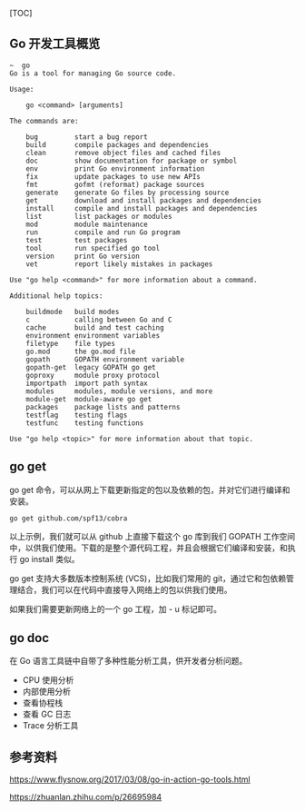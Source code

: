 [TOC]

## Go 开发工具概览

```shell
~  go
Go is a tool for managing Go source code.

Usage:

    go <command> [arguments]

The commands are:

    bug         start a bug report
    build       compile packages and dependencies
    clean       remove object files and cached files
    doc         show documentation for package or symbol
    env         print Go environment information
    fix         update packages to use new APIs
    fmt         gofmt (reformat) package sources
    generate    generate Go files by processing source
    get         download and install packages and dependencies
    install     compile and install packages and dependencies
    list        list packages or modules
    mod         module maintenance
    run         compile and run Go program
    test        test packages
    tool        run specified go tool
    version     print Go version
    vet         report likely mistakes in packages

Use "go help <command>" for more information about a command.

Additional help topics:

    buildmode   build modes
    c           calling between Go and C
    cache       build and test caching
    environment environment variables
    filetype    file types
    go.mod      the go.mod file
    gopath      GOPATH environment variable
    gopath-get  legacy GOPATH go get
    goproxy     module proxy protocol
    importpath  import path syntax
    modules     modules, module versions, and more
    module-get  module-aware go get
    packages    package lists and patterns
    testflag    testing flags
    testfunc    testing functions

Use "go help <topic>" for more information about that topic.
```

## **go get**

go get 命令，可以从网上下载更新指定的包以及依赖的包，并对它们进行编译和安装。

```shell
go get github.com/spf13/cobra
```

以上示例，我们就可以从 github 上直接下载这个 go 库到我们 GOPATH 工作空间中，以供我们使用。下载的是整个源代码工程，并且会根据它们编译和安装，和执行 go install 类似。

go get 支持大多数版本控制系统 (VCS)，比如我们常用的 git，通过它和包依赖管理结合，我们可以在代码中直接导入网络上的包以供我们使用。

如果我们需要更新网络上的一个 go 工程，加 - u 标记即可。

## go doc

在 Go 语言工具链中自带了多种性能分析工具，供开发者分析问题。

- CPU 使用分析
- 内部使用分析
- 查看协程栈
- 查看 GC 日志
- Trace 分析工具

## 参考资料

https://www.flysnow.org/2017/03/08/go-in-action-go-tools.html

https://zhuanlan.zhihu.com/p/26695984